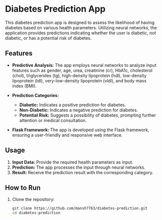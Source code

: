 # Diabetes Prediction App

This diabetes prediction app is designed to assess the likelihood of having diabetes based on various health parameters. Utilizing neural networks, the application provides predictions indicating whether the user is diabetic, not diabetic, or has a potential risk of diabetes.

## Features

- **Predictive Analysis:** The app employs neural networks to analyze input features such as gender, age, urea, creatinine (cr), HbA1c, cholesterol (chol), triglycerides (tg), high-density lipoprotein (hdl), low-density lipoprotein (ldl), very-low-density lipoprotein (vldl), and body mass index (BMI).

- **Prediction Categories:**
  - **Diabetic:** Indicates a positive prediction for diabetes.
  - **Non-Diabetic:** Indicates a negative prediction for diabetes.
  - **Potential Risk:** Suggests a possibility of diabetes, prompting further attention or medical consultation.

- **Flask Framework:** The app is developed using the Flask framework, ensuring a user-friendly and responsive web interface.

## Usage

1. **Input Data:** Provide the required health parameters as input.
2. **Prediction:** The app processes the input through neural networks.
3. **Result:** Receive the prediction result with the corresponding category.

## How to Run

1. Clone the repository:
   ```bash
   git clone https://github.com/mansh7763/diabetes-prediction.git
   cd diabetes-prediction
